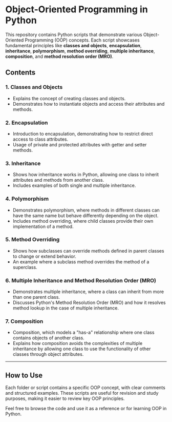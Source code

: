 # Object-Oriented Programming in Python

This repository contains Python scripts that demonstrate various Object-Oriented Programming (OOP) concepts. Each script showcases fundamental principles like **classes and objects**, **encapsulation**, **inheritance**, **polymorphism**, **method overriding**, **multiple inheritance**, **composition**, and **method resolution order (MRO)**.

## Contents

### 1. **Classes and Objects**
- Explains the concept of creating classes and objects.
- Demonstrates how to instantiate objects and access their attributes and methods.

### 2. **Encapsulation**
- Introduction to encapsulation, demonstrating how to restrict direct access to class attributes.
- Usage of private and protected attributes with getter and setter methods.

### 3. **Inheritance**
- Shows how inheritance works in Python, allowing one class to inherit attributes and methods from another class.
- Includes examples of both single and multiple inheritance.

### 4. **Polymorphism**
- Demonstrates polymorphism, where methods in different classes can have the same name but behave differently depending on the object.
- Includes method overriding, where child classes provide their own implementation of a method.

### 5. **Method Overriding**
- Shows how subclasses can override methods defined in parent classes to change or extend behavior.
- An example where a subclass method overrides the method of a superclass.

### 6. **Multiple Inheritance and Method Resolution Order (MRO)**
- Demonstrates multiple inheritance, where a class can inherit from more than one parent class.
- Discusses Python's Method Resolution Order (MRO) and how it resolves method lookup in the case of multiple inheritance.

### 7. **Composition**
- Composition, which models a "has-a" relationship where one class contains objects of another class.
- Explains how composition avoids the complexities of multiple inheritance by allowing one class to use the functionality of other classes through object attributes.

---

## How to Use

Each folder or script contains a specific OOP concept, with clear comments and structured examples. These scripts are useful for revision and study purposes, making it easier to review key OOP principles.

Feel free to browse the code and use it as a reference or for learning OOP in Python.
